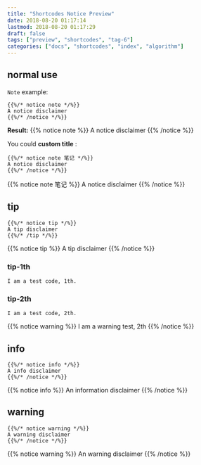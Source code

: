 ```yaml
---
title: "Shortcodes Notice Preview"
date: 2018-08-20 01:17:14
lastmod: 2018-08-20 01:17:29
draft: false
tags: ["preview", "shortcodes", "tag-6"]
categories: ["docs", "shortcodes", "index", "algorithm"]
---
```


## normal use
`Note` example:

```shortcode
{{%/* notice note */%}}
A notice disclaimer
{{%/* /notice */%}}
```

**Result:**
{{% notice note %}}
A notice disclaimer
{{% /notice %}}


You could **custom title** :


```shortcode
{{%/* notice note 笔记 */%}}
A notice disclaimer
{{%/* /notice */%}}
```

{{% notice note 笔记 %}}
A notice disclaimer
{{% /notice %}}


## tip

```shortcode
{{%/* notice tip */%}}
A tip disclaimer
{{%/* /tip */%}}
```

{{% notice tip %}}
A tip disclaimer
{{% /notice %}}

### tip-1th

```shortcode
I am a test code, 1th.
```

### tip-2th

```shortcode
I am a test code, 2th.
```

{{% notice warning %}}
I am a warning test, 2th
{{% /notice %}}

## info
```shortcode
{{%/* notice info */%}}
A info disclaimer
{{%/* /notice */%}}
```

{{% notice info %}}
An information disclaimer
{{% /notice %}}


## warning
```shortcode
{{%/* notice warning */%}}
A warning disclaimer
{{%/* /notice */%}}
```

{{% notice warning %}}
An warning disclaimer
{{% /notice %}}
